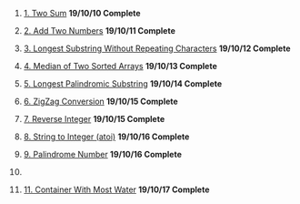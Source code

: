 1. [1. Two Sum](https://tinyurl.com/y3lr8pxh) **19/10/10 Complete**

2. [2. Add Two Numbers](https://tinyurl.com/y2eoh6w6) **19/10/11 Complete**

3. [3. Longest Substring Without Repeating Characters](https://tinyurl.com/y6hpr6mu) **19/10/12 Complete**

4. [4. Median of Two Sorted Arrays](https://tinyurl.com/y3t44um9) **19/10/13 Complete**

5. [5. Longest Palindromic Substring](https://tinyurl.com/y5sgdxy6) **19/10/14 Complete**

6. [6. ZigZag Conversion](https://tinyurl.com/yxtcfcna) **19/10/15 Complete**

7. [7. Reverse Integer](https://tinyurl.com/y6pjypqv) **19/10/15 Complete**

8. [8. String to Integer (atoi)](https://tinyurl.com/yxm2xsgy) **19/10/16 Complete**

9. [9. Palindrome Number](https://tinyurl.com/y6xkrxoo) **19/10/16 Complete**

10. []()

11. [11. Container With Most Water]() **19/10/17 Complete**